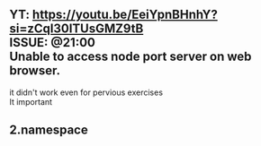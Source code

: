 YT: https://youtu.be/EeiYpnBHnhY?si=zCql30ITUsGMZ9tB    
ISSUE: @21:00  
Unable to access node port server on web browser. 
--------------
it didn't work even for pervious exercises  
It important  

2.namespace 
-----------
